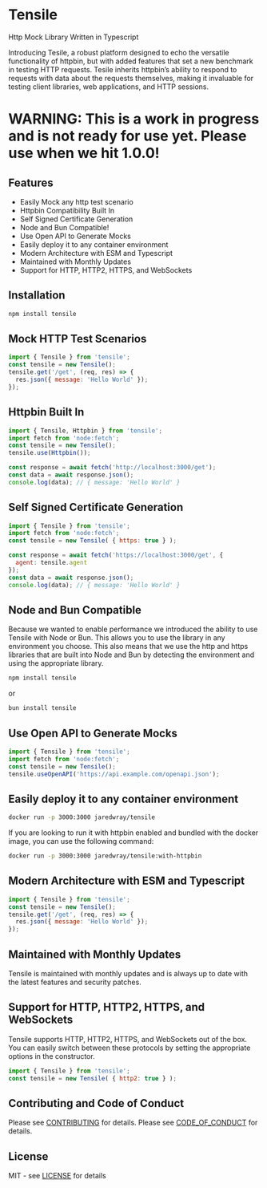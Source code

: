 # Tensile
Http Mock Library Written in Typescript

Introducing Tesile, a robust platform designed to echo the versatile functionality of httpbin, but with added features that set a new benchmark in testing HTTP requests. Tesile inherits httpbin’s ability to respond to requests with data about the requests themselves, making it invaluable for testing client libraries, web applications, and HTTP sessions.

# WARNING: This is a work in progress and is not ready for use yet. Please use when we hit 1.0.0!

## Features
* Easily Mock any http test scenario
* Httpbin Compatibility Built In
* Self Signed Certificate Generation
* Node and Bun Compatible!
* Use Open API to Generate Mocks
* Easily deploy it to any container environment
* Modern Architecture with ESM and Typescript
* Maintained with Monthly Updates
* Support for HTTP, HTTP2, HTTPS, and WebSockets

## Installation
```bash
npm install tensile
```

## Mock HTTP Test Scenarios
```js
import { Tensile } from 'tensile';
const tensile = new Tensile();
tensile.get('/get', (req, res) => {
  res.json({ message: 'Hello World' });
});
```

## Httpbin Built In
```js
import { Tensile, Httpbin } from 'tensile';
import fetch from 'node:fetch';
const tensile = new Tensile();
tensile.use(Httpbin());

const response = await fetch('http://localhost:3000/get');
const data = await response.json();
console.log(data); // { message: 'Hello World' }
```

## Self Signed Certificate Generation
```js
import { Tensile } from 'tensile';
import fetch from 'node:fetch';
const tensile = new Tensile( { https: true } );

const response = await fetch('https://localhost:3000/get', {
  agent: tensile.agent
});
const data = await response.json();
console.log(data); // { message: 'Hello World' }
```

## Node and Bun Compatible
Because we wanted to enable performance we introduced the ability to use Tensile with Node or Bun. This allows you to use the library in any environment you choose. This also means that we use the http and https libraries that are built into Node and Bun by detecting the environment and using the appropriate library.

```bash
npm install tensile
```
or 
```bash
bun install tensile
```

## Use Open API to Generate Mocks
```js
import { Tensile } from 'tensile';
import fetch from 'node:fetch';
const tensile = new Tensile();
tensile.useOpenAPI('https://api.example.com/openapi.json');
```

## Easily deploy it to any container environment
```bash
docker run -p 3000:3000 jaredwray/tensile
```

If you are looking to run it with httpbin enabled and bundled with the docker image, you can use the following command:
```bash
docker run -p 3000:3000 jaredwray/tensile:with-httpbin
```

## Modern Architecture with ESM and Typescript
```js
import { Tensile } from 'tensile';
const tensile = new Tensile();
tensile.get('/get', (req, res) => {
  res.json({ message: 'Hello World' });
});
```

## Maintained with Monthly Updates
Tensile is maintained with monthly updates and is always up to date with the latest features and security patches.

## Support for HTTP, HTTP2, HTTPS, and WebSockets
Tensile supports HTTP, HTTP2, HTTPS, and WebSockets out of the box. You can easily switch between these protocols by setting the appropriate options in the constructor.

```js
import { Tensile } from 'tensile';
const tensile = new Tensile( { http2: true } );
```

## Contributing and Code of Conduct
Please see [CONTRIBUTING](CONTRIBUTING.md) for details. Please see [CODE_OF_CONDUCT](CODE_OF_CONDUCT.md) for details.


## License
MIT - see [LICENSE](LICENSE) for details


